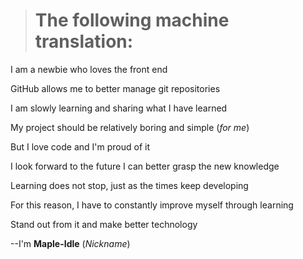 > # The following machine translation:

I am a newbie who loves the front end

GitHub allows me to better manage git repositories

I am slowly learning and sharing what I have learned

My project should be relatively boring and simple (*for me*)

But I love code and I'm proud of it

I look forward to the future I can better grasp the new knowledge

Learning does not stop, just as the times keep developing

For this reason, I have to constantly improve myself through learning

Stand out from it and make better technology

--I'm **Maple-Idle** (*Nickname*)
